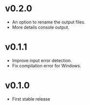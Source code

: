 # v0.2.0
- An option to rename the output files.
- More details console output. 

# v0.1.1
- Improve input error detection.
- Fix compilation error for Windows.

# v0.1.0
- First stable release
